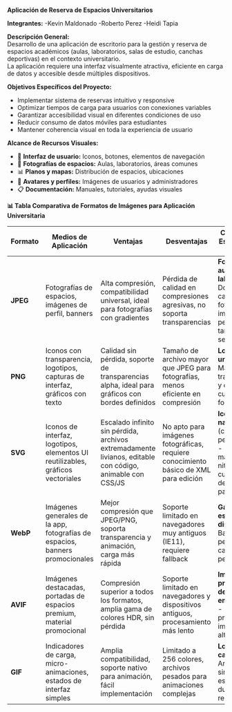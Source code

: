 **Aplicación de Reserva de Espacios Universitarios**

**Integrantes:**
-Kevin Maldonado
-Roberto Perez
-Heidi Tapia

**Descripción General:**  
Desarrollo de una aplicación de escritorio para la gestión y reserva de espacios académicos (aulas, laboratorios, salas de estudio, canchas deportivas) en el contexto universitario.  
La aplicación requiere una interfaz visualmente atractiva, eficiente en carga de datos y accesible desde múltiples dispositivos.

**Objetivos Específicos del Proyecto:**

- Implementar sistema de reservas intuitivo y responsive
- Optimizar tiempos de carga para usuarios con conexiones variables
- Garantizar accesibilidad visual en diferentes condiciones de uso
- Reducir consumo de datos móviles para estudiantes
- Mantener coherencia visual en toda la experiencia de usuario

**Alcance de Recursos Visuales:**

- 📱 **Interfaz de usuario:** Iconos, botones, elementos de navegación
- 🏫 **Fotografías de espacios:** Aulas, laboratorios, áreas comunes
- 📊 **Planos y mapas:** Distribución de espacios, ubicaciones
- 👥 **Avatares y perfiles:** Imágenes de usuarios y administradores
- 📋 **Documentación:** Manuales, tutoriales, ayudas visuales

**📊 Tabla Comparativa de Formatos de Imágenes para Aplicación Universitaria**

| Formato | Medios de Aplicación | Ventajas | Desventajas | Caso de Uso Específico en la App |
| --- | --- | --- | --- | --- |
| **JPEG** | Fotografías de espacios, imágenes de perfil, banners | Alta compresión, compatibilidad universal, ideal para fotografías con gradientes | Pérdida de calidad en compresiones agresivas, no soporta transparencias | **Fotos de aulas y laboratorios** - Donde la calidad fotográfica es importante pero el tamaño debe ser controlado |
| **PNG** | Iconos con transparencia, logotipos, capturas de interfaz, gráficos con texto | Calidad sin pérdida, soporte de transparencias alpha, ideal para gráficos con bordes definidos | Tamaño de archivo mayor que JPEG para fotografías, menos eficiente en compresión | **Logo de la universidad** - Manteniendo transparencia y calidad en cualquier fondo |
| **SVG** | Iconos de interfaz, logotipos, elementos UI reutilizables, gráficos vectoriales | Escalado infinito sin pérdida, archivos extremadamente livianos, editable con código, animable con CSS/JS | No apto para imágenes fotográficas, requiere conocimiento básico de XML para edición | **Iconos de navegación** (calendario, perfil, mapa) - Para mantener nitidez en cualquier densidad de pantalla |
| **WebP** | Imágenes generales de la app, fotografías de espacios, banners promocionales | Mejor compresión que JPEG/PNG, soporta transparencia y animación, carga más rápida | Soporte limitado en navegadores muy antiguos (IE11), requiere fallback | **Galería de espacios disponibles** - Balance perfecto entre calidad y performance |
| **AVIF** | Imágenes destacadas, portadas de espacios premium, material promocional | Compresión superior a todos los formatos, amplia gama de colores HDR, sin pérdida | Soporte limitado en navegadores y dispositivos antiguos, procesamiento más lento | **Imágenes principales de espacios emblemáticos** - Para primera impresión de alta calidad |
| **GIF** | Indicadores de carga, micro-animaciones, estados de interfaz simples | Amplia compatibilidad, soporte nativo para animación, fácil implementación | Limitado a 256 colores, archivos pesados para animaciones complejas | **Loader de carga** - Animaciones simples de espera durante las reservas |
